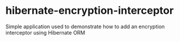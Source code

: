 # hibernate-encryption-interceptor

Simple application used to demonstrate how to add an encryption interceptor using Hibernate ORM
